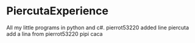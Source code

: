 # PiercutaExperience
All my little programs in python and c#.
pierrot53220 added line
piercuta add a lina
from pierrot53220
pipi caca

